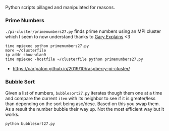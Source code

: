 Python scripts pillaged and manipulated for reasons.

### Prime Numbers

`./pi-cluster/primenumbers27.py` finds prime numbers using an MPI cluster which I seem to now understand thanks to [Gary Explains](https://www.youtube.com/channel/UCRjSO-juFtngAeJGJRMdIZw) <3

```
time mpiexec python primenumbers27.py
more ~/clusterfile
ip addr show wlan0
time mpiexec -hostfile ~/clusterfile python primenumbers27.py
```

*  https://carlpaton.github.io/2019/10/raspberry-pi-cluster/

### Bubble Sort

Given a list of numbers, `bubblesort27.py` iterates though them one at a time and compare the current `item` with its neighbor to see if it is greater/less than depending on the sort being asc/desc. Based on this you swap them. As a result the number bubble their way up. Not the most efficient way but it works.

```
python bubblesort27.py
```

